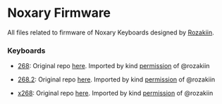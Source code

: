 # Noxary Firmware

All files related to firmware of Noxary Keyboards designed by [Rozakiin](https://github.com/rozakiin).

### Keyboards

- [268](./268/): Original repo [here](https://github.com/Rozakiin/Noxary_Firmware). Imported by kind [permission](https://github.com/Rozakiin/Noxary_Firmware/issues/1) of @rozakiin   

- [268.2](./268_2/): Original repo [here](https://github.com/Rozakiin/Noxary_Firmware). Imported by kind [permission](https://github.com/Rozakiin/Noxary_Firmware/issues/1) of @rozakiin    

- [x268](./x268/): Original repo [here](https://github.com/Rozakiin/Noxary_Firmware). Imported by kind [permission](https://github.com/Rozakiin/Noxary_Firmware/issues/1) of @rozakiin    
